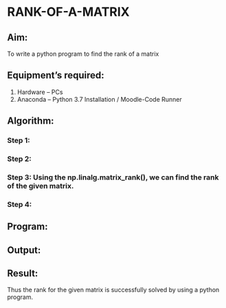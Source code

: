 # RANK-OF-A-MATRIX
## Aim:
To write a python program to find the rank of a matrix
## Equipment’s required:
1. 	Hardware – PCs
2. 	Anaconda – Python 3.7 Installation / Moodle-Code Runner
## Algorithm:
### Step 1: 
### Step 2: 
### Step 3: Using the   np.linalg.matrix_rank(), we can find the rank of the given matrix.
### Step 4: 
## Program:
## Output:
## Result:
Thus the rank for the given matrix is successfully solved by  using a python program.

